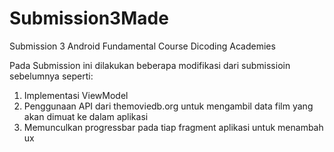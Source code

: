 # Submission3Made
Submission 3 Android Fundamental Course Dicoding Academies

Pada Submission ini dilakukan beberapa modifikasi dari submissioin sebelumnya seperti:
1. Implementasi ViewModel 
2. Penggunaan API dari themoviedb.org untuk mengambil data film yang akan dimuat ke dalam aplikasi
3. Memunculkan progressbar pada tiap fragment aplikasi untuk menambah ux
